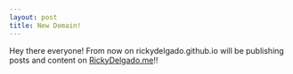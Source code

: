 ```yaml
---
layout: post
title: New Domain!
---
```


Hey there everyone! From now on rickydelgado.github.io will be publishing posts and content on 
[RickyDelgado.me](rickydelgado.me "RickyDelgado.me")!!
